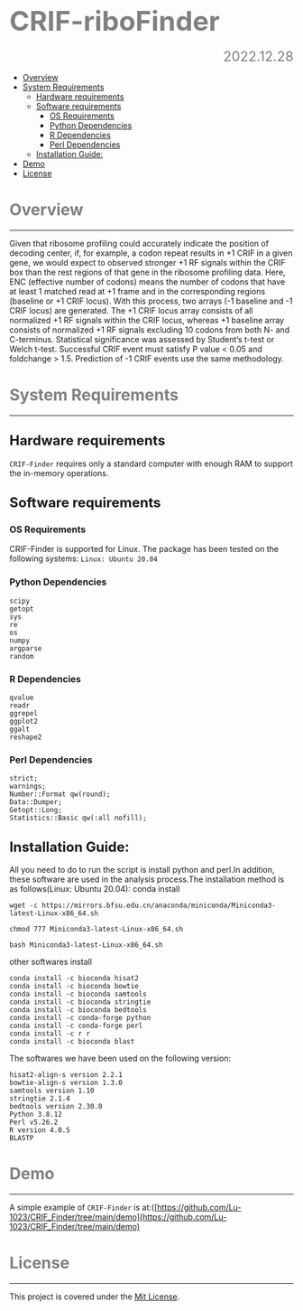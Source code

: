  # **<font color="grey"><font size=30> CRIF-riboFinder</font></font>**
<font size=5><font color="grey"><p align="right">2022.12.28</p></font></font>


- [Overview](#overview)
- [System Requirements](#system-requirements)
  - [Hardware requirements](#hardware-requirements)
  - [Software requirements ](#software-requirements-)
    - [OS Requirements ](#os-requirements-)
    - [Python Dependencies](#python-dependencies)
    - [R Dependencies](#r-dependencies)
    - [Perl Dependencies](#perl-dependencies)
  - [Installation Guide: ](#installation-guide-)
- [Demo](#demo)
- [License](#license)


# <font color="GREY">Overview</font>
***
Given that ribosome profiling could accurately indicate the position of decoding center, if, for example, a codon repeat results in +1 CRIF in a given gene, we would expect to observed stronger +1 RF signals within the CRIF box than the rest regions of that gene in the ribosome profiling data. Here, ENC (effective number of codons) means the number of codons that have at least 1 matched read at +1 frame and in the corresponding regions (baseline or +1 CRIF locus). With this process, two arrays (-1 baseline and -1 CRIF locus) are generated. The +1 CRIF locus array consists of all normalized +1 RF signals within the CRIF locus, whereas +1 baseline array consists of normalized +1 RF signals excluding 10 codons from both N- and C-terminus. Statistical significance was assessed by Student’s t-test or Welch t-test. Successful CRIF event must satisfy P value < 0.05 and foldchange > 1.5. Prediction of -1 CRIF events use the same methodology.

# <font color="GREY">System Requirements</font>
***
## <font size=5>Hardware requirements</font>
`CRIF-Finder` requires only a standard computer with enough RAM to support the in-memory operations.
## <font size=5>Software requirements </font>
### <font size=3>OS Requirements </font>
CRIF-Finder is supported for Linux. The package has been tested on the following systems:
`Linux: Ubuntu 20.04`
### <font size=3>Python Dependencies</font>
```shell
scipy
getopt
sys
re
os
numpy
argparse
random
```
### <font size=3>R Dependencies</font>
```shell
qvalue
readr
ggrepel
ggplot2
ggalt
reshape2
```
### <font size=3>Perl Dependencies</font>
```shell
strict;
warnings;
Number::Format qw(round);
Data::Dumper; 
Getopt::Long;
Statistics::Basic qw(:all nofill);
```
## <font size =5>Installation Guide: </font>
All you need to do to run the script is install python and perl.In addition, these software are used in the analysis process.The installation method is as follows(Linux: Ubuntu 20.04):
conda install
```shell
wget -c https://mirrors.bfsu.edu.cn/anaconda/miniconda/Miniconda3-latest-Linux-x86_64.sh 

chmod 777 Miniconda3-latest-Linux-x86_64.sh 

bash Miniconda3-latest-Linux-x86_64.sh
```
other softwares install
```shell
conda install -c bioconda hisat2
conda install -c bioconda bowtie
conda install -c bioconda samtools
conda install -c bioconda stringtie
conda install -c bioconda bedtools
conda install -c conda-forge python
conda install -c conda-forge perl
conda install -c r r
conda install -c bioconda blast
```
The softwares we have been used on the following version:
```shell
hisat2-align-s version 2.2.1
bowtie-align-s version 1.3.0
samtools version 1.10
stringtie 2.1.4
bedtools version 2.30.0
Python 3.8.12
Perl v5.26.2
R version 4.0.5
BLASTP
```

# <font color="GREY">Demo</font>
***
A simple example of `CRIF-Finder` is at:([https://github.com/Lu-1023/CRIF_Finder/tree/main/demo](https://github.com/Lu-1023/CRIF_Finder/tree/main/demo)
# <font color="GREY">License</font>
***
This project is covered under the [Mit License](https://github.com/Lu-1023/CRIF_Finder/blob/main/LICENSE).

